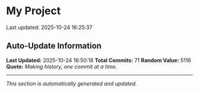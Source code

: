 # My Project


Last updated: 2025-10-24 16:25:37














































































































































































































































































































































































































































































## Auto-Update Information

**Last Updated:** 2025-10-24 16:50:18
**Total Commits:** 71
**Random Value:** 5116
**Quote:** _Making history, one commit at a time._

---
_This section is automatically generated and updated._